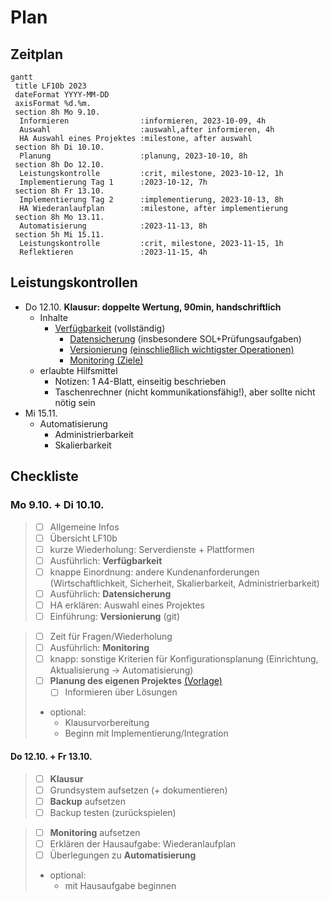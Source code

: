 # Plan

## Zeitplan

```mermaid
gantt
 title LF10b 2023
 dateFormat YYYY-MM-DD
 axisFormat %d.%m.
 section 8h Mo 9.10.
  Informieren                :informieren, 2023-10-09, 4h
  Auswahl                    :auswahl,after informieren, 4h
  HA Auswahl eines Projektes :milestone, after auswahl 
 section 8h Di 10.10.
  Planung                    :planung, 2023-10-10, 8h
 section 8h Do 12.10.
  Leistungskontrolle         :crit, milestone, 2023-10-12, 1h
  Implementierung Tag 1      :2023-10-12, 7h
 section 8h Fr 13.10.
  Implementierung Tag 2      :implementierung, 2023-10-13, 8h
  HA Wiederanlaufplan        :milestone, after implementierung
 section 8h Mo 13.11.
  Automatisierung            :2023-11-13, 8h
 section 5h Mi 15.11.
  Leistungskontrolle         :crit, milestone, 2023-11-15, 1h
  Reflektieren               :2023-11-15, 4h
```

## Leistungskontrollen
* Do 12.10. **Klausur: doppelte Wertung, 90min, handschriftlich**
  * Inhalte
    * [Verfügbarkeit](./verfuegbarkeit.md) (vollständig)
      * [Datensicherung](./datensicherung.md) (insbesondere SOL+Prüfungsaufgaben)
      * [Versionierung](./versionierung.md) [(einschließlich wichtigster Operationen)](https://johannesloetzsch.github.io/linux-praktikum/versionskontrolle.html)
      * [Monitoring (Ziele)](./monitoring.md)
  * erlaubte Hilfsmittel
    * Notizen: 1 A4-Blatt, einseitig beschrieben
    * Taschenrechner (nicht kommunikationsfähig!), aber sollte nicht nötig sein
* Mi 15.11.
  * Automatisierung
    * Administrierbarkeit
    * Skalierbarkeit

## Checkliste
### Mo 9.10. + Di 10.10.

> - [ ] Allgemeine Infos
> - [ ] Übersicht LF10b
> - [ ] kurze Wiederholung: Serverdienste + Plattformen
> - [ ] Ausführlich: **Verfügbarkeit**
> - [ ] knappe Einordnung: andere Kundenanforderungen (Wirtschaftlichkeit, Sicherheit, Skalierbarkeit, Administrierbarkeit)
> - [ ] Ausführlich: **Datensicherung**
> - [ ] HA erklären: Auswahl eines Projektes
> - [ ] Einführung: **Versionierung** (git)

> - [ ] Zeit für Fragen/Wiederholung
> - [ ] Ausführlich: **Monitoring**
> - [ ] knapp: sonstige Kriterien für Konfigurationsplanung (Einrichtung, Aktualisierung -> Automatisierung)
> - [ ] **Planung des eigenen Projektes** [(Vorlage)](./planen.md)
>   - [ ] Informieren über Lösungen
> - optional:
>   - Klausurvorbereitung
>   - Beginn mit Implementierung/Integration

#### Do 12.10. + Fr 13.10.

> - [ ] **Klausur**
> - [ ] Grundsystem aufsetzen (+ dokumentieren)
> - [ ] **Backup** aufsetzen
> - [ ] Backup testen (zurückspielen)

> - [ ] **Monitoring** aufsetzen
> - [ ] Erklären der Hausaufgabe: Wiederanlaufplan
> - [ ] Überlegungen zu **Automatisierung**
> - optional:
>   - mit Hausaufgabe beginnen
